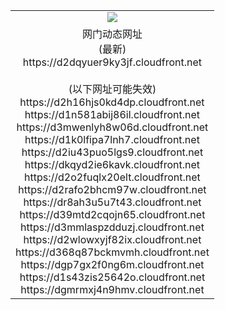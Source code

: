 ﻿<table>
  <tr></tr>
  <tr><td colspan=2 align=center><img src="https://d2dqyuer9ky3jf.cloudfront.net/Up/oGate.jpg" /></td></tr>
  <tr><td colspan=2 align=center>网门动态网址<br/>(最新)
<br>https://d2dqyuer9ky3jf.cloudfront.net
<br/><br/>(以下网址可能失效)
<br>https://d2h16hjs0kd4dp.cloudfront.net
<br>https://d1n581abij86il.cloudfront.net
<br>https://d3mwenlyh8w06d.cloudfront.net
<br>https://d1k0lfipa7lnh7.cloudfront.net
<br>https://d2iu43puo5lgs9.cloudfront.net
<br>https://dkqyd2ie6kavk.cloudfront.net
<br>https://d2o2fuqlx20elt.cloudfront.net
<br>https://d2rafo2bhcm97w.cloudfront.net
<br>https://dr8ah3u5u7t43.cloudfront.net
<br>https://d39mtd2cqojn65.cloudfront.net
<br>https://d3mmlaspzdduzj.cloudfront.net
<br>https://d2wlowxyjf82ix.cloudfront.net
<br>https://d368q87bckmvmh.cloudfront.net
<br>https://dgp7gx2f0ng6m.cloudfront.net
<br>https://d1s43zis25642o.cloudfront.net
<br>https://dgmrmxj4n9hmv.cloudfront.net
    </td>
  </tr>
</table>
